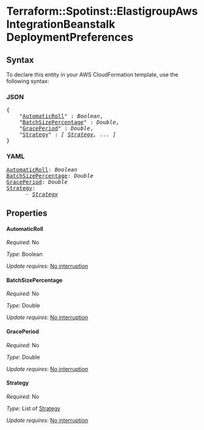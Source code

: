 # Terraform::Spotinst::ElastigroupAws IntegrationBeanstalk DeploymentPreferences

## Syntax

To declare this entity in your AWS CloudFormation template, use the following syntax:

### JSON

<pre>
{
    "<a href="#automaticroll" title="AutomaticRoll">AutomaticRoll</a>" : <i>Boolean</i>,
    "<a href="#batchsizepercentage" title="BatchSizePercentage">BatchSizePercentage</a>" : <i>Double</i>,
    "<a href="#graceperiod" title="GracePeriod">GracePeriod</a>" : <i>Double</i>,
    "<a href="#strategy" title="Strategy">Strategy</a>" : <i>[ <a href="integrationbeanstalk-deploymentpreferences-strategy.md">Strategy</a>, ... ]</i>
}
</pre>

### YAML

<pre>
<a href="#automaticroll" title="AutomaticRoll">AutomaticRoll</a>: <i>Boolean</i>
<a href="#batchsizepercentage" title="BatchSizePercentage">BatchSizePercentage</a>: <i>Double</i>
<a href="#graceperiod" title="GracePeriod">GracePeriod</a>: <i>Double</i>
<a href="#strategy" title="Strategy">Strategy</a>: <i>
      - <a href="integrationbeanstalk-deploymentpreferences-strategy.md">Strategy</a></i>
</pre>

## Properties

#### AutomaticRoll

_Required_: No

_Type_: Boolean

_Update requires_: [No interruption](https://docs.aws.amazon.com/AWSCloudFormation/latest/UserGuide/using-cfn-updating-stacks-update-behaviors.html#update-no-interrupt)

#### BatchSizePercentage

_Required_: No

_Type_: Double

_Update requires_: [No interruption](https://docs.aws.amazon.com/AWSCloudFormation/latest/UserGuide/using-cfn-updating-stacks-update-behaviors.html#update-no-interrupt)

#### GracePeriod

_Required_: No

_Type_: Double

_Update requires_: [No interruption](https://docs.aws.amazon.com/AWSCloudFormation/latest/UserGuide/using-cfn-updating-stacks-update-behaviors.html#update-no-interrupt)

#### Strategy

_Required_: No

_Type_: List of <a href="integrationbeanstalk-deploymentpreferences-strategy.md">Strategy</a>

_Update requires_: [No interruption](https://docs.aws.amazon.com/AWSCloudFormation/latest/UserGuide/using-cfn-updating-stacks-update-behaviors.html#update-no-interrupt)

